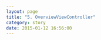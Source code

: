 ```yaml
---
layout: page
title: "5. OverviewViewController"
category: story
date: 2015-01-12 16:56:00
---
```



